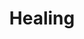 ---
title: "Healing"

domain:
  grantedPower: |
    You cast healing spells at +1 caster level.
  spells: |
    1. {% spell_link cure-light-wounds %}
    1. {% spell_link cure-moderate-wounds %}
    1. {% spell_link cure-serious-wounds %}
    1. {% spell_link cure-critical-wounds %}
    1. {% spell_link cure-light-wounds-mass %}
    1. {% spell_link heal %}
    1. {% spell_link regenerate %}
    1. {% spell_link cure-critical-wounds-mass %}
    1. {% spell_link heal-mass %}
---